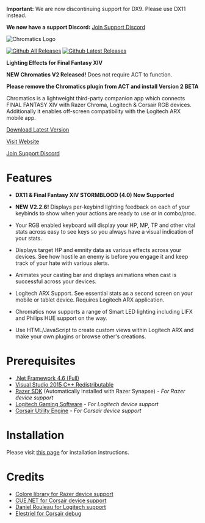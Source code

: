 **Important:** We are now discontinuing support for DX9. Please use DX11 instead.

**We now have a support Discord:** [Join Support Discord](https://discord.gg/sK47yFE)

![Chromatics Logo](http://thejourneynetwork.net/chromatics/chromatics_black_md.png)

[![Github All Releases](https://img.shields.io/github/downloads/roxaskeyheart/Chromatics/total.svg)]()
[![Github Latest Releases](https://img.shields.io/github/downloads/roxaskeyheart/Chromatics/latest/total.svg)]()

**Lighting Effects for Final Fantasy XIV**

**NEW Chromatics V2 Released!** Does not require ACT to function.

**Please remove the Chromatics plugin from ACT and install Version 2 BETA**

Chromatics is a lightweight third-party companion app which connects FINAL FANTASY XIV with Razer Chroma, Logitech & Corsair RGB devices. Additionally it enables off-screen compatibility with the Logitech ARX mobile app.


[Download Latest Version](https://github.com/roxaskeyheart/Chromatics/releases)

[Visit Website](https://chromaticsffxiv.com)

[Join Support Discord](https://discord.gg/sK47yFE)


# Features

* **DX11 & Final Fantasy XIV STORMBLOOD (4.0) Now Supported**

* **NEW V2.2.6!** Displays per-keybind lighting feedback on each of your keybinds to show when your actions are ready to use or in combo/proc.
* Your RGB enabled keyboard will display your HP, MP, TP and other vital stats across easy to see keys so you always have a visual indication of your stats.
* Displays target HP and emnity data as various effects across your devices. See how hostile an enemy is before you engage it and keep track of your hate with various alerts.
* Animates your casting bar and displays animations when cast is successful across your devices.
* Logitech ARX Support. See essential stats as a second screen on your mobile or tablet device. Requires Logitech ARX application.
* Chromatics now supports a range of Smart LED lighting including LIFX and Philips HUE support on the way.
* Use HTML/JavaScript to create custom views within Logitech ARX and make your own plugins or browse other's creations.

# Prerequisites
 
* [.Net Framework 4.6 (Full)](https://www.microsoft.com/en-au/download/details.aspx?id=49981)
* [Visual Studio 2015 C++ Redistributable](https://www.microsoft.com/en-au/download/details.aspx?id=48145)
* [Razer SDK](http://www.razerzone.com/au-en/synapse) (Automatically installed with Razer Synapse) - *For Razer device support*
* [Logitech Gaming Software](http://support.logitech.com/en_gb/software/gaming-software) - *For Logitech device support*
* [Corsair Utility Engine](http://www.corsair.com/en-au/support/downloads) - *For Corsair device support*



# Installation

Please visit [this page](https://chromaticsffxiv.com/download.html) for installation instructions.


# Credits

* [Colore library for Razer device support](https://github.com/CoraleStudios/Colore)
* [CUE.NET for Corsair device support](https://github.com/DarthAffe/CUE.NET)
* [Daniel Rouleau for Logitech support](https://github.com/danielrouleau)
* [Elestriel for Corsair debug](https://github.com/Elestriel)

